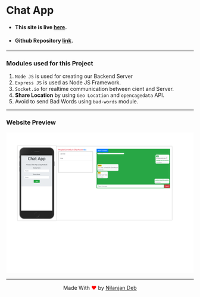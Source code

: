 # Chat App

- #### This site is live [here](https://chat-nil.herokuapp.com/).
- #### Github Repository [link](https://github.com/nil1729/chat-io-nodejs).

---

### Modules used for this Project

1. `Node JS` is used for creating our Backend Server
2. `Express JS` is used as Node JS Framework.
3. `Socket.io` for realtime communication between cient and Server.
4. **Share Location** by using `Geo Location` and `opencagedata` API.
5. Avoid to send Bad Words using `bad-words` module.

---

### Website Preview

![](./collage.png)

---

<p style="text-align: center;">Made With<span style="color: red;"> &#10084; </span>by <a href="https://github.com/nil1729" target="_blank"> Nilanjan Deb </a> </p>
